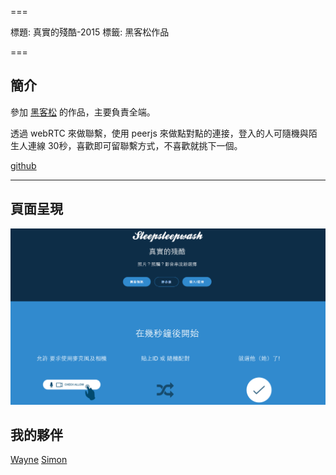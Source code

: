 ===

標題: 真實的殘酷-2015
標籤: 黑客松作品

===
## 簡介

參加 [黑客松](https://hackathon.tw/) 的作品，主要負責全端。

透過 webRTC 來做聯繫，使用 peerjs 來做點對點的連接，登入的人可隨機與陌生人連線 30秒，喜歡即可留聯繫方式，不喜歡就挑下一個。

[github](https://github.com/washwashsleep/true-life)

---

## 頁面呈現

![hackersong-truelife](./hackersong-truelife.png)

## 我的夥伴

[Wayne](https://github.com/wayne1025)
[Simon](https://github.com/SimonSun1988)